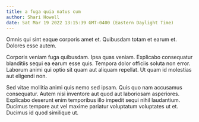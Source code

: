 ```yaml
---
title: a fuga quia natus cum
author: Shari Howell
date: Sat Mar 19 2022 13:15:39 GMT-0400 (Eastern Daylight Time)
---
```

Omnis qui sint eaque corporis amet et. Quibusdam totam et earum et. Dolores esse autem.

 Corporis veniam fuga quibusdam. Ipsa quas veniam. Explicabo consequatur blanditiis sequi ea earum esse quis. Tempora dolor officiis soluta non error. Laborum animi qui optio sit quam aut aliquam repellat. Ut quam id molestias aut eligendi non.

 Sed vitae mollitia animi quis nemo sed ipsam. Quis quo nam accusamus consequatur. Autem nisi inventore aut quod aut laboriosam asperiores. Explicabo deserunt enim temporibus illo impedit sequi nihil laudantium. Ducimus tempore aut vel maxime pariatur voluptatum voluptates ut et. Ducimus id quod similique ut.